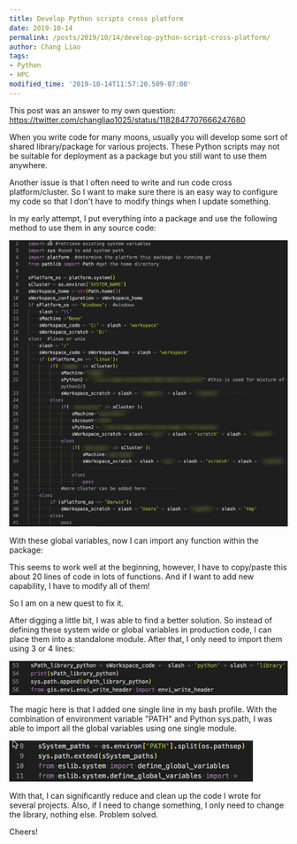 ```yaml
---
title: Develop Python scripts cross platform
date: 2019-10-14
permalink: /posts/2019/10/14/develop-python-script-cross-platform/
author: Chang Liao
tags:
- Python
- HPC
modified_time: '2019-10-14T11:57:20.509-07:00'
---
```




This post was an answer to my own question: https://twitter.com/changliao1025/status/1182847707666247680

When you write code for many moons, usually you will develop some sort of shared library/package for various projects.
These Python scripts may not be suitable for deployment as a package but you still want to use them anywhere.

Another issue is that I often need to write and run code cross platform/cluster. So I want to make sure there is an easy way to configure my code so that I don't have to modify things when I update something.

In my early attempt, I put everything into a package and use the following method to use them in any source code:

![Figure 1](https://github.com/changliao/science/blob/main/_figure/programming/python/python01.png?raw=true)



With these global variables, now I can import any function within the package:


This seems to work well at the beginning, however, I have to copy/paste this about 20 lines of code in lots of functions. And if I want to add new capability, I have to modify all of them!

So I am on a new quest to fix it.

After digging a little bit, I was able to find a better solution. So instead of defining these system wide or global variables in production code, I can place them into a standalone module.
After that, I only need to import them using 3 or 4 lines:

![Figure 2](https://github.com/changliao/science/blob/main/_figure/programming/python/python02.png?raw=true)



The magic here is that I added one single line in my bash profile.
With the combination of environment variable "PATH" and Python sys.path, I was able to import all the global variables using one single module.

![Figure 3](https://github.com/changliao/science/blob/main/_figure/programming/python/python03.png?raw=true)

With that, I can significantly reduce and clean up the code I wrote for several projects. Also, if I need to change something, I only need to change the library, nothing else.
Problem solved.

Cheers!